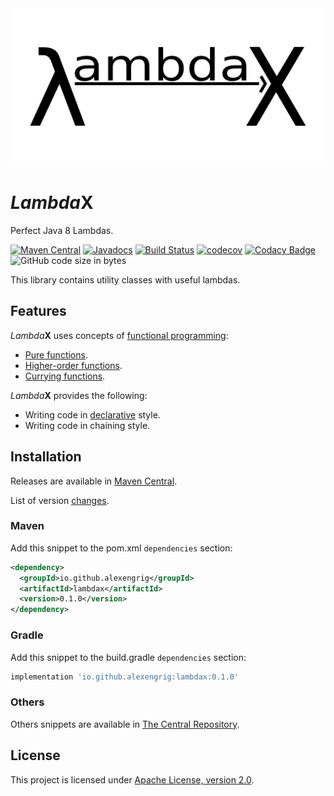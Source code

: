 <a href="https://alexengrig.github.io/lambdax">
  <img src="logo/lambdax-preview.png" title="LambdaX" alt="LambdaX logo">
</a>

# *Lambda*X

Perfect Java 8 Lambdas.

[![Maven Central](https://img.shields.io/maven-central/v/io.github.alexengrig/lambdax.svg?label=Maven%20Central)](https://search.maven.org/search?q=g:%22io.github.alexengrig%22%20AND%20a:%22lambdax%22)
[![Javadocs](https://www.javadoc.io/badge/io.github.alexengrig/lambdax.svg)](https://www.javadoc.io/doc/io.github.alexengrig/lambdax)
[![Build Status](https://travis-ci.com/alexengrig/lambdax.svg?branch=master)](https://travis-ci.com/alexengrig/lambdax)
[![codecov](https://codecov.io/gh/alexengrig/lambdax/branch/master/graph/badge.svg)](https://codecov.io/gh/alexengrig/lambdax)
[![Codacy Badge](https://api.codacy.com/project/badge/Grade/138c91a8899645ae9e62f13e56bf9465)](https://app.codacy.com/app/alexengrig/lambdax?utm_source=github.com&utm_medium=referral&utm_content=alexengrig/lambdax&utm_campaign=Badge_Grade_Dashboard)
![GitHub code size in bytes](https://img.shields.io/github/languages/code-size/alexengrig/lambdax.svg)

This library contains utility classes with useful lambdas.

## Features

*Lambda***X** uses concepts of [functional programming](https://en.wikipedia.org/wiki/Functional_programming):

*   [Pure functions](https://en.wikipedia.org/wiki/Pure_function).
*   [Higher-order functions](https://en.wikipedia.org/wiki/Higher-order_function).
*   [Currying functions](https://en.wikipedia.org/wiki/Currying).

*Lambda***X** provides the following:

*   Writing code in [declarative](https://en.wikipedia.org/wiki/Declarative_programming) style.
*   Writing code in chaining style.

## Installation

Releases are available in [Maven Central](https://repo1.maven.org/maven2/io/github/alexengrig/lambdax/).

List of version [changes](CHANGES.md).

### Maven

Add this snippet to the pom.xml `dependencies` section:

```xml
<dependency>
  <groupId>io.github.alexengrig</groupId>
  <artifactId>lambdax</artifactId>
  <version>0.1.0</version>
</dependency>
```

### Gradle

Add this snippet to the build.gradle `dependencies` section:

```groovy
implementation 'io.github.alexengrig:lambdax:0.1.0'
```

### Others

Others snippets are available in [The Central Repository](https://search.maven.org/artifact/io.github.alexengrig/lambdax/0.1.0/jar).

## License

This project is licensed under [Apache License, version 2.0](https://www.apache.org/licenses/LICENSE-2.0).
